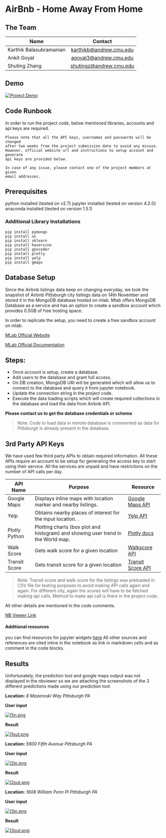 AirBnb - Home Away From Home
============================

## The Team

| Name                    |         Contact         |
|-------------------------|:-----------------------:|
| Karthik Balasubramanian | karthikb@andrew.cmu.edu |
| Ankit Goyal             | agoyal3@andrew.cmu.edu  |
| Shuting Zhang           | shutingz@andrew.cmu.edu |

## Demo

[![Project Demo](https://i9.ytimg.com/vi/HJSlw3Oxk-Q/1.jpg?sqp=CITBksMF&rs=AOn4CLDys35SW5ztglzuIpzO_WNwwJEABA)](https://youtu.be/HJSlw3Oxk-Q "Project Demo")


## Code Runbook

In order to run the project code, below mentioned libraries, accounts and api keys are required.

```
Please note that all the API keys, usernames and passwords will be changed
after two weeks from the project submission date to avoid any misuse.
However, official website url and instructions to setup account and generate
api keys are provided below.

In case of any issue, please contact one of the project members at given
email addresses.
```

## Prerequisites
  python installed (tested on v2.7)
  jupyter installed (tested on version 4.2.0)
  anaconda installed (tested on version 1.5.1)

### Additional Library Installations

```
pip install pymongo
pip install us
pip install sklearn
pip install haversine
pip install geocoder
pip install plotly
pip install yelp
pip install gmaps
```
## Database Setup
 Since the Airbnb listings data keep on changing everyday, we took the snapshot of Airbnb Pittsburgh city listings data on 14th November and stored it in the MongoDB database hosted on mlab. Mlab offers MongoDB Database as a service and has an option to create a sandbox account which provides 0.5GB of free hosting space.

 In order to replicate the setup, you need to create a free sandbox account on mlab.

 [MLab Official Website](https://mlab.com/)

 [MLab Official Documentation](http://docs.mlab.com/)

## Steps:
  * Once account is setup, create a database.
  * Add users to the database and grant full access.
  * On DB creation, MongoDB URI will be generated which will allow us to connect to the database and query it from jupyter notebook.
  * Update the connection string in the project code.
  * Execute the data loading scripts which will create required collections in the database and load the data from Airbnb API.


**Please contact us to get the database credentials or schema**
> Note: Code to load data in remote database is commented as data for Pittsburgh is already present in the database.

## 3rd Party API Keys

 We have used few third party APIs to obtain required information. All these APIs require an account to be setup for generating the access key to start using their service. All the services are unpaid  and have restrictions on the number of API calls per day.

 | API Name      | Purpose                                                                           | Resource                                                                           |
|---------------|-----------------------------------------------------------------------------------|------------------------------------------------------------------------------------|
| Google Maps   | Displays inline maps with location marker and nearby listings.                    | [Google Maps API](https://developers.google.com/maps/documentation/javascript/)    |
| Yelp          | Obtains nearby places of interest for the input location. .                       | [Yelp API](https://www.yelp.com/developers/v2/manage_api_keys)                     |
| Plotly Python | Plotting charts (box plot and histogram) and showing user trend in the World map. | [Plotly docs](https://plot.ly/python/)                                             |
| Walk Score    | Gets walk score for a given location                                              | [Walkscore API](https://www.walkscore.com/professional/api.php)                    |
| Transit Score | Gets transit score for a given location                                           | [Transit Score API](https://www.walkscore.com/professional/public-transit-api.php) |

> Note: Transit score and walk score for the listings was preloaded in CSV file for testing purposes to avoid making API calls again and again. For different city, again the scores will have to be fetched making api calls. Method to make api call is there in the project code.

 All other details are mentioned in the code comments.

[NB Viewer Link](http://nbviewer.jupyter.org/gist/agoyal3/e848a8c6d3bb07efa24249d2a1f8bec9)

#### Additional resources

you can find resources for jupyter widgets [here](https://media.readthedocs.org/pdf/ipywidgets/latest/ipywidgets.pdf)
All other sources and references are cited inline in the notebook as link in markdown cells and as comment in the code blocks.

## Results

Unfortunately, the prediction tool and google maps output was not displayed in the nbviewer so we are attaching the screenshots of the 3 different predictions made using our prediction tool.

**Location:** *8 Mazeroski Way Pittsburgh PA*

**User input**

[![l1in.png](https://s6.postimg.org/hez7qx10h/l1in.png)](https://postimg.org/image/waxqyicf1/)

**Result**

[![l1out.png](https://s6.postimg.org/p8ztcb8td/l1out.png)](https://postimg.org/image/9nihscwv1/)

**Location:** *5600 Fifth Avenue Pittsburgh PA*

**User input**

[![l2in.png](https://s6.postimg.org/a1jtrygyp/l2in.png)](https://postimg.org/image/n5pe4n90d/)

**Result**

[![l2out.png](https://s6.postimg.org/fe8o634v5/l2out.png)](https://postimg.org/image/werkerhwd/)

**Location:** *1608 William Penn Pl Pittsburgh PA*

**User input**

[![l3in.png](https://s6.postimg.org/vdrbpn0wx/l3in.png)](https://postimg.org/image/qf3tb3x3x/)

**Result**

[![l3out.png](https://s6.postimg.org/rvfbt900x/l3out.png)](https://postimg.org/image/6yj3ol1zx/)
